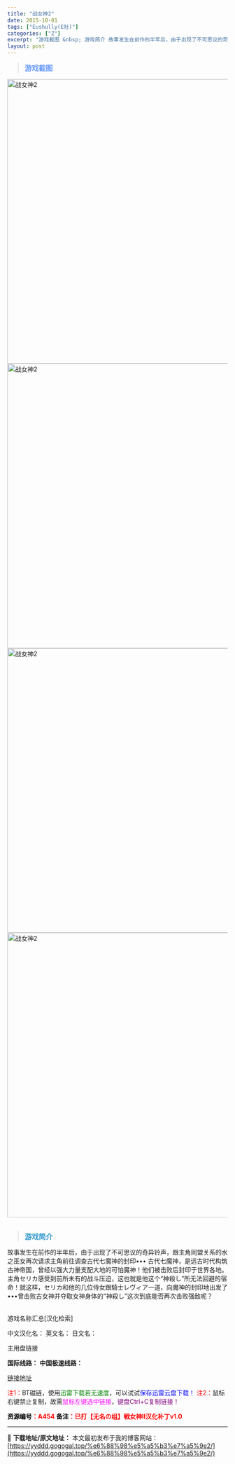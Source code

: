 ```yaml
---
title: "战女神2"
date: 2015-10-01
tags: ["Eushully(E社)"]
categories: ["Z"]
excerpt: "游戏截图 &nbsp; 游戏简介 故事发生在前作的半年后，由于出现了不可思议的奇异铃声，跟主角同盟关系的水之巫女再次请求主角前往调查古代七魔神的封印••• 古代七魔神，是远古时代构筑古神帝国，曾经以强大力量支配大地的可怕魔神！他们被击败后封印于世界各地。主角セリカ感受到前所未有的战斗压迫，这也就是他&hellip;"
layout: post
---
```


<div>
<blockquote><b><span style="font-size: 12pt; color: #6699ff;">游戏截图</span></b></blockquote>
<div><img title="点击放大" src="https://yyddd.gogogal.top/wp-content/uploads/2025/04/20250430_681205be56bb0.webp" alt="战女神2" width="650" /></div>
<div><img title="点击放大" src="https://yyddd.gogogal.top/wp-content/uploads/2025/04/20250430_681205c050079.webp" alt="战女神2" width="650" /></div>
<div><img title="点击放大" src="https://yyddd.gogogal.top/wp-content/uploads/2025/04/20250430_681205c20f253.webp" alt="战女神2" width="650" /></div>
<div><img title="点击放大" src="https://yyddd.gogogal.top/wp-content/uploads/2025/04/20250430_681205c415bdb.webp" alt="战女神2" width="650" /></div>
&nbsp;
<blockquote><b><span style="font-size: 12pt; color: #3399cc;">游戏简介</span></b></blockquote>
<div>故事发生在前作的半年后，由于出现了不可思议的奇异铃声，跟主角同盟关系的水之巫女再次请求主角前往调查古代七魔神的封印•••
古代七魔神，是远古时代构筑古神帝国，曾经以强大力量支配大地的可怕魔神！他们被击败后封印于世界各地。主角セリカ感受到前所未有的战斗压迫，这也就是他这个“神殺し”所无法回避的宿命！就这样，セリカ和他的几位侍女跟騎士レヴィア一道，向魔神的封印地出发了•••曾击败古女神并夺取女神身体的“神殺し”这次到底能否再次击败强敌呢？</div>
&nbsp;

游戏名称汇总[汉化检索]

中文汉化名：
英文名：
日文名：
</div>
<div class="panel panel-primary">
<div class="panel-heading">主用盘链接</div>
<div class="panel-body">

<b>国际线路：</b>
<b>中国极速线路：</b>

<!--wechatfans start-->

<a href="https://pan.xunlei.com/s/VOSyrQ4v19SlTwAGOpdHwGUKA1?pwd=uksi#">链接地址</a>

<!--wechatfans end-->
<span style="color: #ff0000;">注1：</span>BT磁链，使用<span style="color: #008000;">迅雷下载若无速度</span>，可以试试<span style="color: #0000ff;">保存迅雷云盘下载！</span>
<span style="color: #ff0000;">注2：</span>鼠标右键禁止复制，故需<span style="color: #ff00ff;">鼠标左键选中链接</span>，<span style="color: #800080;">键盘Ctrl+C复制链接！</span>

</div>
<div class="panel-footer"><span style="color: #ff0000;"><b><span style="color: #000000;">资源编号</span>：A454</b></span>
<span style="color: #ff0000;"><b><span style="color: #000000;">备注</span>：已打【无名の组】戦女神II汉化补丁v1.0</b></span></div>
</div>

---
📖 **下载地址/原文地址：** 本文最初发布于我的博客网站：[https://yyddd.gogogal.top/%e6%88%98%e5%a5%b3%e7%a5%9e2/](https://yyddd.gogogal.top/%e6%88%98%e5%a5%b3%e7%a5%9e2/)

